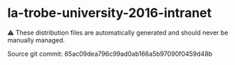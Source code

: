 # la-trobe-university-2016-intranet

:warning: These distribution files are automatically generated and should never be manually managed.

Source git commit: 65ac09dea796c99ad0ab166a5b97090f0459d48b
